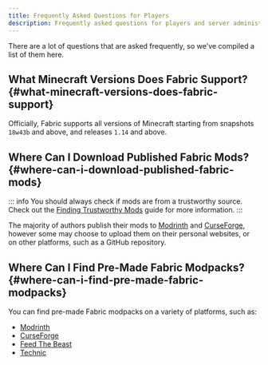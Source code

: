 ```yaml
---
title: Frequently Asked Questions for Players
description: Frequently asked questions for players and server administrators relating to Fabric.
---
```


There are a lot of questions that are asked frequently, so we've compiled a list of them here.

## What Minecraft Versions Does Fabric Support? {#what-minecraft-versions-does-fabric-support}

Officially, Fabric supports all versions of Minecraft starting from snapshots `18w43b` and above, and releases `1.14` and above.

## Where Can I Download Published Fabric Mods? {#where-can-i-download-published-fabric-mods}

::: info
You should always check if mods are from a trustworthy source. Check out the [Finding Trustworthy Mods](./finding-mods) guide for more information.
:::

The majority of authors publish their mods to [Modrinth](https://modrinth.com/mods?g=categories:%27fabric%27) and [CurseForge](https://www.curseforge.com/minecraft/search?class=mc-mods&gameVersionTypeId=4), however some may choose to upload them on their personal websites, or on other platforms, such as a GitHub repository.

## Where Can I Find Pre-Made Fabric Modpacks? {#where-can-i-find-pre-made-fabric-modpacks}

You can find pre-made Fabric modpacks on a variety of platforms, such as:

- [Modrinth](https://modrinth.com/modpacks?g=categories:%27fabric%27)
- [CurseForge](https://www.curseforge.com/minecraft/search?class=modpacks&gameVersionTypeId=4)
- [Feed The Beast](https://www.feed-the-beast.com/ftb-app)
- [Technic](https://www.technicpack.net/modpacks)
